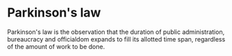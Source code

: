 # Parkinson's law

Parkinson's law is the observation that the duration of public administration, bureaucracy and officialdom expands to fill its allotted time span, regardless of the amount of work to be done.